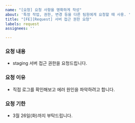 ```yaml
---
name: "[요청] 요청 사항을 명확하게 작성"
about: '특정 작업, 권한, 변경 등을 다른 팀원에게 요청할 때 사용. '
title: "[FE][Request] 서버 접근 권한 요청"
labels: request
assignees: ''

---
```


### 요청 내용
- staging 서버 접근 권한을 요청드립니다.

### 요청 이유
- 직접 로그를 확인해보고 에러 원인을 파악하려고 합니다.

### 요청 기한
- 3월 26일(화)까지 부탁드립니다.
